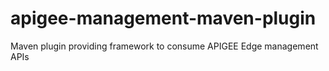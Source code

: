 # apigee-management-maven-plugin
Maven plugin providing framework to consume APIGEE Edge management APIs
